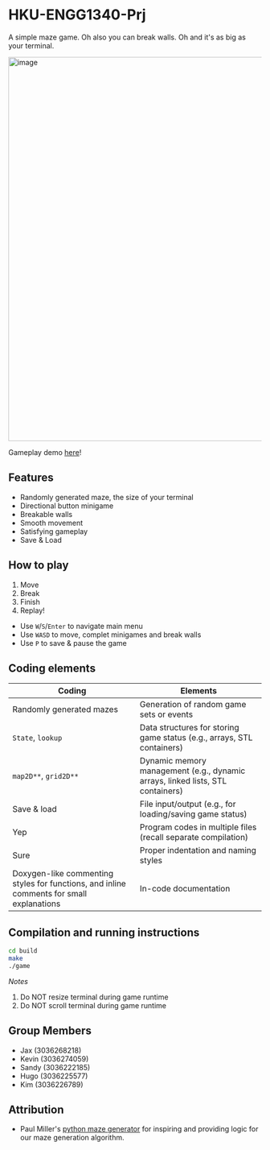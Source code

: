 # HKU-ENGG1340-Prj

A simple maze game. Oh also you can break walls. Oh and it's as big as your terminal.

<img width="763" alt="image" src="https://github.com/EnhancedJax/HKU-ENGG1340-Prj/assets/80020581/843d6f7d-119b-4ae4-ae88-b9cc9331c6c3">

Gameplay demo [here](https://connecthkuhk-my.sharepoint.com/:v:/g/personal/enhanjax_connect_hku_hk/EYksp2tpznBNp7xgifFYfiEB93MZzN7DHTvgsQctzYIcEQ?nav=eyJyZWZlcnJhbEluZm8iOnsicmVmZXJyYWxBcHAiOiJPbmVEcml2ZUZvckJ1c2luZXNzIiwicmVmZXJyYWxBcHBQbGF0Zm9ybSI6IldlYiIsInJlZmVycmFsTW9kZSI6InZpZXciLCJyZWZlcnJhbFZpZXciOiJNeUZpbGVzTGlua0NvcHkifX0&e=cKgLle)!

## Features

- Randomly generated maze, the size of your terminal
- Directional button minigame
- Breakable walls
- Smooth movement
- Satisfying gameplay
- Save & Load

## How to play

1. Move
2. Break
3. Finish
4. Replay!

- Use `W`/`S`/`Enter` to navigate main menu
- Use `WASD` to move, complet minigames and break walls
- Use `P` to save & pause the game

## Coding elements

| Coding                   | Elements                                                                       |
| ------------------------ | ------------------------------------------------------------------------------ |
| Randomly generated mazes | Generation of random game sets or events                                       |
| `State`, `lookup`        | Data structures for storing game status (e.g., arrays, STL containers)         |
| `map2D**`, `grid2D**`    | Dynamic memory management (e.g., dynamic arrays, linked lists, STL containers) |
| Save & load              | File input/output (e.g., for loading/saving game status)                       |
| Yep                      | Program codes in multiple files (recall separate compilation)                  |
| Sure                     | Proper indentation and naming styles                                           |
| Doxygen-like commenting styles for functions, and inline comments for small explanations                | In-code documentation                                                          |

## Compilation and running instructions

```zsh
cd build
make
./game
```

_Notes_

1. Do NOT resize terminal during game runtime
2. Do NOT scroll terminal during game runtime

## Group Members

- Jax (3036268218)
- Kevin (3036274059)
- Sandy (3036222185)
- Hugo (3036225577)
- Kim (3036226789)

## Attribution

- Paul Miller's [python maze generator](https://github.com/138paulmiller/PyMaze/blob/master/maze.py) for inspiring and providing logic for our maze generation algorithm.
